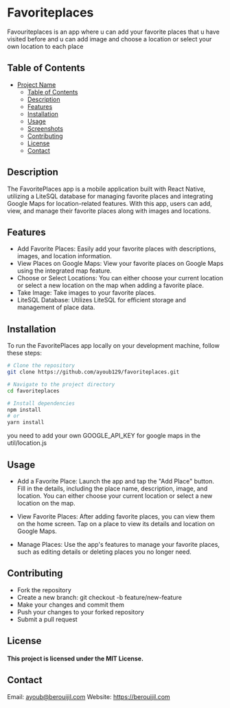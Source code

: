 # Favoriteplaces

Favouriteplaces is an app where u can add your favorite places that u have visited before and u can add image and choose a location or select your own location to each place

## Table of Contents

- [Project Name](#Favouriteplaces)
  - [Table of Contents](#table-of-contents)
  - [Description](#description)
  - [Features](#features)
  - [Installation](#installation)
  - [Usage](#usage)
  - [Screenshots](#screenshots)
  - [Contributing](#contributing)
  - [License](#license)
  - [Contact](#contact)

## Description

The FavoritePlaces app is a mobile application built with React Native, utilizing a LiteSQL database for managing favorite places and integrating Google Maps for location-related features. With this app, users can add, view, and manage their favorite places along with images and locations.


## Features

- Add Favorite Places: Easily add your favorite places with descriptions, images, and location information.
- View Places on Google Maps: View your favorite places on Google Maps using the integrated map feature.
- Choose or Select Locations: You can either choose your current location or select a new location on the map when adding a favorite place.
- Take Image: Take images to your favorite places.
- LiteSQL Database: Utilizes LiteSQL for efficient storage and management of place data.

## Installation

To run the FavoritePlaces app locally on your development machine, follow these steps:


```bash
# Clone the repository
git clone https://github.com/ayoub129/favoriteplaces.git

# Navigate to the project directory
cd favoriteplaces

# Install dependencies
npm install
# or
yarn install
```

you need to add your own GOOGLE_API_KEY for google maps in the util/location.js

## Usage

- Add a Favorite Place: Launch the app and tap the "Add Place" button. Fill in the details, including the place name, description, image, and location. You can either choose your current location or select a new location on the map.

- View Favorite Places: After adding favorite places, you can view them on the home screen. Tap on a place to view its details and location on Google Maps.

- Manage Places: Use the app's features to manage your favorite places, such as editing details or deleting places you no longer need.


## Contributing

- Fork the repository
- Create a new branch:  git checkout -b feature/new-feature
- Make your changes and commit them
- Push your changes to your forked repository
- Submit a pull request


## License

#### This project is licensed under the MIT License.

## Contact

Email: ayoub@berouijil.com
Website: https://berouijil.com
